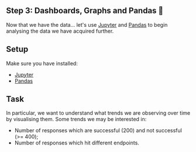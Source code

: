## Step 3: Dashboards, Graphs and Pandas 🐼

Now that we have the data... let's use [Jupyter](https://jupyter.org/) and [Pandas](https://pandas.pydata.org/) to begin analysing the data we have acquired further.

## Setup

Make sure you have installed:

- [Jupyter](https://jupyter.org/install)
- [Pandas](https://pandas.pydata.org/pandas-docs/stable/install.html#installing-from-pypi)

## Task

In particular, we want to understand what trends we are observing over time by visualising them. Some trends we may be interested in:

- Number of responses which are successful (200) and not successful (>= 400);
- Number of responses which hit different endpoints.
